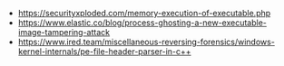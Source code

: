  - https://securityxploded.com/memory-execution-of-executable.php
 - https://www.elastic.co/blog/process-ghosting-a-new-executable-image-tampering-attack
 - https://www.ired.team/miscellaneous-reversing-forensics/windows-kernel-internals/pe-file-header-parser-in-c++
